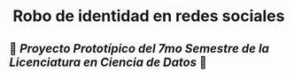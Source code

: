 <center>

  # Robo de identidad en redes sociales 

</center>  

## 🧪 *Proyecto Prototípico del 7mo Semestre de la Licenciatura en Ciencia de Datos* 🧪
